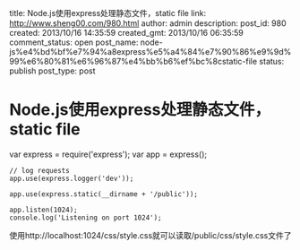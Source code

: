 title: Node.js使用express处理静态文件，static file
link: http://www.sheng00.com/980.html
author: admin
description: 
post_id: 980
created: 2013/10/16 14:35:59
created_gmt: 2013/10/16 06:35:59
comment_status: open
post_name: node-js%e4%bd%bf%e7%94%a8express%e5%a4%84%e7%90%86%e9%9d%99%e6%80%81%e6%96%87%e4%bb%b6%ef%bc%8cstatic-file
status: publish
post_type: post

# Node.js使用express处理静态文件，static file

var express = require('express');
    var app = express();
    
    // log requests
    app.use(express.logger('dev'));
    
    app.use(express.static(__dirname + '/public'));
    
    app.listen(1024);
    console.log('Listening on port 1024');
    

使用http://localhost:1024/css/style.css就可以读取/public/css/style.css文件了